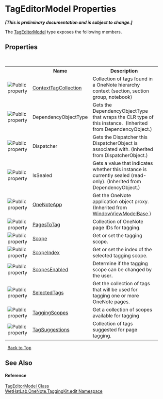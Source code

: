 # TagEditorModel Properties
 _**\[This is preliminary documentation and is subject to change.\]**_

The <a href="d0783a73-0ba1-b750-13e8-e19b790c09dd.md">TagEditorModel</a> type exposes the following members.


## Properties
&nbsp;<table><tr><th></th><th>Name</th><th>Description</th></tr><tr><td>![Public property](media/pubproperty.gif "Public property")</td><td><a href="27381c8e-5b4f-f48e-e839-30586cee6cc2.md">ContextTagCollection</a></td><td>
Collection of tags found in a OneNote hierarchy context (section, section group, notebook)</td></tr><tr><td>![Public property](media/pubproperty.gif "Public property")</td><td>DependencyObjectType</td><td>
Gets the DependencyObjectType that wraps the CLR type of this instance.&nbsp;
(Inherited from DependencyObject.)</td></tr><tr><td>![Public property](media/pubproperty.gif "Public property")</td><td>Dispatcher</td><td>
Gets the Dispatcher this DispatcherObject is associated with.
 (Inherited from DispatcherObject.)</td></tr><tr><td>![Public property](media/pubproperty.gif "Public property")</td><td>IsSealed</td><td>
Gets a value that indicates whether this instance is currently sealed (read-only).
 (Inherited from DependencyObject.)</td></tr><tr><td>![Public property](media/pubproperty.gif "Public property")</td><td><a href="21a446e9-f449-4453-9a40-5e0952f168b2.md">OneNoteApp</a></td><td>
Get the OneNote application object proxy.
 (Inherited from <a href="874446c0-97b5-9b14-77fa-860013f5467d.md">WindowViewModelBase</a>.)</td></tr><tr><td>![Public property](media/pubproperty.gif "Public property")</td><td><a href="bc2a6b8f-538d-e9b5-85e6-9c227d0e7643.md">PagesToTag</a></td><td>
Collection of OneNote page IDs for tagging.</td></tr><tr><td>![Public property](media/pubproperty.gif "Public property")</td><td><a href="d14a67c9-7066-44f8-6ffa-6a9f40ea8371.md">Scope</a></td><td>
Get or set the tagging scope.</td></tr><tr><td>![Public property](media/pubproperty.gif "Public property")</td><td><a href="42f6edf5-aa61-0db2-69d5-3d2fabcacbba.md">ScopeIndex</a></td><td>
Get or set the index of the selected tagging scope.</td></tr><tr><td>![Public property](media/pubproperty.gif "Public property")</td><td><a href="32a2e505-9b7a-3964-e735-77f261661fa2.md">ScopesEnabled</a></td><td>
Determine if the tagging scope can be changed by the user.</td></tr><tr><td>![Public property](media/pubproperty.gif "Public property")</td><td><a href="932e520f-f15d-93ab-d1c2-52e5b8592e84.md">SelectedTags</a></td><td>
Get the collection of tags that will be used for tagging one or more OneNote pages.</td></tr><tr><td>![Public property](media/pubproperty.gif "Public property")</td><td><a href="926aa90e-9846-2cd6-2f02-ad27354fd316.md">TaggingScopes</a></td><td>
Get a collection of scopes available for tagging</td></tr><tr><td>![Public property](media/pubproperty.gif "Public property")</td><td><a href="da5d8c4f-612c-1db7-c659-6818001d0e56.md">TagSuggestions</a></td><td>
Collection of tags suggested for page tagging.</td></tr></table>&nbsp;
<a href="#tageditormodel-properties">Back to Top</a>

## See Also


#### Reference
<a href="d0783a73-0ba1-b750-13e8-e19b790c09dd.md">TagEditorModel Class</a><br /><a href="60ca3730-00cd-fce3-4009-523f3952fd9e.md">WetHatLab.OneNote.TaggingKit.edit Namespace</a><br />